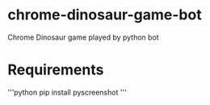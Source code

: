 # chrome-dinosaur-game-bot
Chrome Dinosaur game played by python bot

# Requirements
'''python
pip install pyscreenshot
'''
